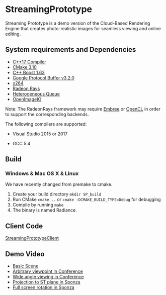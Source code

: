 # StreamingPrototype
Streaming Prototype is a demo version of the Cloud-Based Rendering Engine that creates photo-realistic images for seamless viewing and online editing.

## System requirements and Dependencies

- [C++17 Compiler](http://en.cppreference.com/w/cpp/compiler_support)
- [CMake 3.10](https://cmake.org/)
- [C++ Boost 1.63](http://www.boost.org/)
- [Google Protocol Buffer v3.2.0](https://github.com/google/protobuf)
- [x264](http://www.videolan.org/developers/x264.html)
- [Radeon Rays](https://github.com/GPUOpen-LibrariesAndSDKs/RadeonRays_SDK)
- [Heterogeneous Queue](https://github.com/KaoCC/HeterogeneousQueue)
- [OpenImageIO](https://sites.google.com/site/openimageio/home)

Note: The RadeonRays framework may require [Embree](https://embree.github.io/) or [OpenCL](https://software.intel.com/en-us/intel-opencl) in order to support the corresponding backends.

The following compilers are supported:

- Visual Studio 2015 or 2017

- GCC 5.4

## Build

### Windows & Mac OS X & Linux

We have recently changed from premake to cmake.

1. Create your build directory `mkdir SP_build`
2. Run CMake `cmake ..` or `cmake -DCMAKE_BUILD_TYPE=Debug` for debugging
3. Compile by running `make`
4. The binary is named Radiance.


## Client Code

[StreamingPrototypeClient](https://github.com/lctseng/StreamingPrototypeClient)

## Demo Video

- [Basic Scene](https://youtu.be/lMdvIzpLWpQ)
- [Arbitrary viewpoint in Conference](https://youtu.be/RelNG831QU0)
- [Wide angle viewing in Conference ](https://youtu.be/JWcialjxyy4)
- [Projection to ST plane in Sponza](https://youtu.be/JtGV25Jj2x8)
- [Full screen rotation in Sponza](https://youtu.be/XTZMCKUFCxA)

